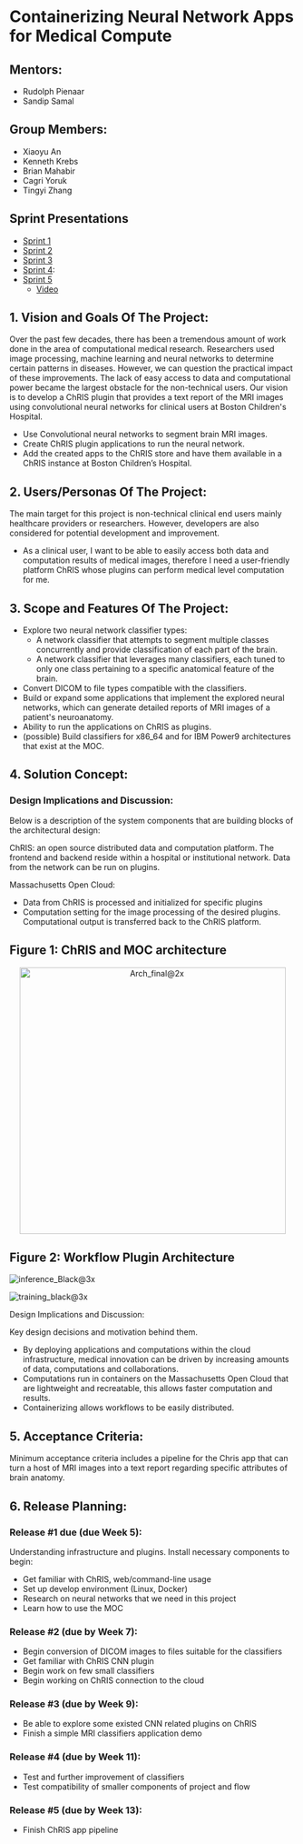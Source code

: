 # Containerizing Neural Network Apps for Medical Compute
## Mentors:
-  Rudolph Pienaar
- Sandip Samal

## Group Members:
- Xiaoyu An
- Kenneth Krebs
- Brian Mahabir
- Cagri Yoruk
- Tingyi Zhang

## Sprint Presentations
- [Sprint 1](https://github.com/BU-CLOUD-F20/Containerizing_Neural_Nets/blob/master/DemoSlides/Sprint1.pdf)
- [Sprint 2](https://github.com/BU-CLOUD-F20/Containerizing_Neural_Nets/blob/master/DemoSlides/Sprint2.pdf)
- [Sprint 3](https://github.com/BU-CLOUD-F20/Containerizing_Neural_Nets/blob/master/DemoSlides/Sprint3%20.pdf)
- [Sprint 4](https://github.com/BU-CLOUD-F20/Containerizing_Neural_Nets/blob/master/DemoSlides/Sprint4.pdf): 
- [Sprint 5](https://github.com/BU-CLOUD-F20/Containerizing_Neural_Nets/blob/master/DemoSlides/Sprint%205.pdf)
	- [Video](https://youtu.be/wotojEguifg)

## 1. Vision and Goals Of The Project: 

Over the past few decades, there has been a tremendous amount of work done in the area of computational medical research. Researchers used image processing, machine learning and neural networks to determine certain patterns in diseases. However, we can question the practical impact of these improvements. The lack of easy access to data and computational power became the largest obstacle for the non-technical users. Our vision is to develop a ChRIS plugin that provides a text report of the MRI images using convolutional neural networks for clinical users at Boston Children's Hospital.

* Use Convolutional neural networks to segment brain MRI images.
* Create ChRIS plugin applications to run the neural network.
* Add the created apps to the ChRIS store and have them available in a ChRIS instance at Boston Children’s Hospital.


## 2. Users/Personas Of The Project:

The main target for this project is non-technical clinical end users mainly healthcare providers or researchers. However, developers are also considered for potential development and improvement.

* As a clinical user, I want to be able to easily access both data and computation results of medical images, therefore I need a user-friendly platform ChRIS whose plugins can perform medical level computation for me.


## 3.   Scope and Features Of The Project:

* Explore two neural network classifier types:
	* A network classifier that attempts to segment multiple classes concurrently and provide classification of each part of the brain. 
	* A network classifier that leverages many classifiers, each tuned to only one class pertaining to a specific anatomical feature of the brain. 
* Convert DICOM to file types compatible with the classifiers.
* Build or expand some applications that implement the explored neural networks, which can generate detailed reports of MRI images of a patient's neuroanatomy.
* Ability to run the applications on ChRIS as plugins. 
* (possible) Build classifiers for x86_64 and for IBM Power9 architectures that exist at the MOC.

## 4. Solution Concept:

### Design Implications and Discussion:

Below is a description of the system components that are building blocks of the architectural design:

ChRIS: an open source distributed data and computation platform. The frontend and backend reside within a hospital or institutional network. Data from the network can be run on plugins. 

Massachusetts Open Cloud:

* Data from ChRIS is processed and initialized for specific plugins
* Computation setting for the image processing of the desired plugins. Computational output is transferred back to the ChRIS platform.

Figure 1: ChRIS and MOC architecture
---
<p align="center">
<img width="469" alt="Arch_final@2x" src="https://user-images.githubusercontent.com/56164075/101412428-98917080-38b0-11eb-8ec2-c6fe25ea5fd1.png">
</p>


Figure 2: Workflow Plugin Architecture
---
![inference_Black@3x](https://user-images.githubusercontent.com/56164075/101413260-ee1a4d00-38b1-11eb-8b85-40342e9d26b3.png)

![training_black@3x](https://user-images.githubusercontent.com/56164075/101413267-f07ca700-38b1-11eb-8dfd-ec2496d774da.png)



Design Implications and Discussion:

Key design decisions and motivation behind them.
* By deploying applications and computations within the cloud infrastructure, medical innovation can be driven by increasing amounts of data, computations and collaborations. 
* Computations run in containers on the Massachusetts Open Cloud that are lightweight and recreatable, this allows faster computation and results. 
* Containerizing allows workflows to be easily distributed.

## 5. Acceptance Criteria:

Minimum acceptance criteria includes a pipeline for the Chris app that can turn a host of MRI images into a text report regarding specific attributes of brain anatomy.

## 6.  Release Planning:
### Release #1 due (due Week 5):
Understanding infrastructure and plugins. Install necessary components to begin:
* Get familiar with ChRIS, web/command-line usage
* Set up develop environment (Linux, Docker)
* Research on neural networks that we need in this project
* Learn how to use the MOC

### Release #2 (due by Week 7):
* Begin conversion of DICOM images to files suitable for the classifiers
* Get familiar with ChRIS CNN plugin
* Begin work on few small classifiers
* Begin working on ChRIS connection to the cloud

### Release #3 (due by Week 9): 
* Be able to explore some existed CNN related plugins on ChRIS
* Finish a simple MRI classifiers application demo

### Release #4 (due by Week 11):
* Test and further improvement of classifiers
* Test compatibility of smaller components of project and flow

### Release #5 (due by Week 13):
* Finish ChRIS app pipeline 
